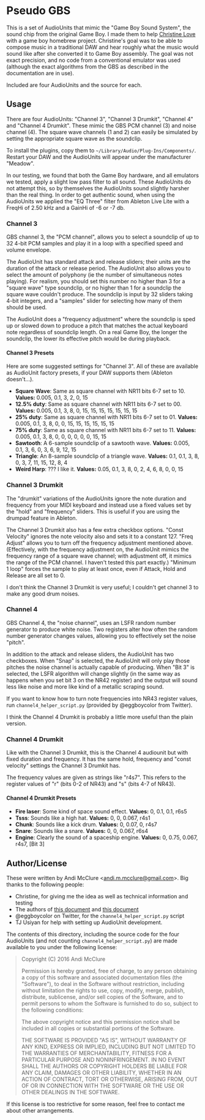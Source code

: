# Pseudo GBS

This is a set of AudioUnits that mimic the "Game Boy Sound System", the sound chip from the original Game Boy. I made them to help [Christine Love](http://loveconquersallgam.es/) with a game boy homebrew project. Christine's goal was to be able to compose music in a traditional DAW and hear roughly what the music would sound like after she converted it to Game Boy assembly. The goal was not exact precision, and no code from a conventional emulator was used (although the exact algorithms from the GBS as described in the documentation are in use).

Included are four AudioUnits and the source for each.

## Usage

There are four AudioUnits: "Channel 3", "Channel 3 Drumkit", "Channel 4" and "Channel 4 Drumkit". These mimic the GBS PCM channel (3) and noise channel (4). The square wave channels (1 and 2) can easily be simulated by setting the appropriate square wave as the soundclip.

To install the plugins, copy them to `~/Library/Audio/Plug-Ins/Components/`. Restart your DAW and the AudioUnits will appear under the manufacturer "Meadow".

In our testing, we found that both the Game Boy hardware, and all emulators we tested, apply a slight low pass filter to all sound. These AudioUnits do not attempt this, so by themselves the AudioUnits sound slightly harsher than the real thing. In order to get authentic sound, when using the AudioUnits we applied the "EQ Three" filter from Ableton Live Lite with a FreqHi of 2.50 kHz and a GainHi of -6 or -7 db.

### Channel 3

GBS channel 3, the "PCM channel", allows you to select a soundclip of up to 32 4-bit PCM samples and play it in a loop with a specified speed and volume envelope.

The AudioUnit has standard attack and release sliders; their units are the duration of the attack or release period. The AudioUnit also allows you to select the amount of polyphony (ie the number of simultaneous notes playing). For realism, you should set this number no higher than 3 for a "square wave" type soundclip, or no higher than 1 for a soundclip the square wave couldn't produce. The soundclip is input by 32 sliders taking 4-bit integers, and a "samples" slider for selecting how many of them should be used.

The AudioUnit does a "frequency adjustment" where the soundclip is sped up or slowed down to produce a pitch that matches the actual keyboard note regardless of soundclip length. On a real Game Boy, the longer the soundclip, the lower its effective pitch would be during playback.

#### Channel 3 Presets

Here are some suggested settings for "Channel 3". All of these are available as AudioUnit factory presets, if your DAW supports them (Ableton doesn't...).

* **Square Wave**: Same as square channel with NR11 bits 6-7 set to 10. **Values:** 0.005, 0.1, 3, 2, 0, 15
* **12.5% duty**: Same as square channel with NR11 bits 6-7 set to 00. **Values:** 0.005, 0.1, 3, 8, 0, 15, 15, 15, 15, 15, 15, 15
* **25% duty**: Same as square channel with NR11 bits 6-7 set to 01. **Values:** 0.005, 0.1, 3, 8, 0, 0, 15, 15, 15, 15, 15, 15
* **75% duty**: Same as square channel with NR11 bits 6-7 set to 11. **Values:** 0.005, 0.1, 3, 8, 0, 0, 0, 0, 0, 0, 15, 15
* **Sawtooth**: A 6-sample soundclip of a sawtooth wave. **Values:** 0.005, 0.1, 3, 6, 0, 3, 6, 9, 12, 15
* **Triangle**: An 8-sample soundclip of a triangle wave. **Values:** 0.1, 0.1, 3, 8, 0, 3, 7, 11, 15, 12, 8, 4
* **Weird Harp**: ??? I like it. **Values:** 0.05, 0.1, 3, 8, 0, 2, 4, 6, 8, 0, 0, 15

### Channel 3 Drumkit

The "drumkit" variations of the AudioUnits ignore the note duration and frequency from your MIDI keyboard and instead use a fixed values set by the "hold" and "frequency" sliders. This is useful if you are using the drumpad feature in Ableton.

The Channel 3 Drumkit also has a few extra checkbox options. "Const Velocity" ignores the note velocity also and sets it to a constant 127. "Freq Adjust" allows you to turn off the frequency adjustment mentioned above. (Effectively, with the frequency adjustment on, the AudioUnit mimics the frequency range of a square wave channel; with adjustment off, it mimics the range of the PCM channel. I haven't tested this part exactly.) "Minimum 1 loop" forces the sample to play at least once, even if Attack, Hold and Release are all set to 0.

I don't think the Channel 3 Drumkit is very useful; I couldn't get channel 3 to make any good drum noises.

### Channel 4

GBS Channel 4, the "noise channel", uses an LSFR random number generator to produce white noise. Two registers alter how often the random number generator changes values, allowing you to effectively set the noise "pitch".

In addition to the attack and release sliders, the AudioUnit has two checkboxes. When "Snap" is selected, the AudioUnit will only play those pitches the noise channel is actually capable of producing. When "Bit 3" is selected, the LSFR algorithm will change slightly (in the same way as happens when you set bit 3 on the NR42 register) and the output will sound less like noise and more like kind of a metallic scraping sound.

If you want to know how to turn note frequencies into NR43 register values, run `channel4_helper_script.py` (provided by @eggboycolor from Twitter).

I think the Channel 4 Drumkit is probably a little more useful than the plain version.

### Channel 4 Drumkit

Like with the Channel 3 Drumkit, this is the Channel 4 audiounit but with fixed duration and frequency. It has the same hold, frequency and "const velocity" settings the Channel 3 Drumkit has.

The frequency values are given as strings like "r4s7". This refers to the register values of "r" (bits 0-2 of NR43) and "s" (bits 4-7 of NR43).

#### Channel 4 Drumkit Presets

* **Fire laser**: Some kind of space sound effect. **Values:** 0, 0.1, 0.1, r6s5
* **Tsss**: Sounds like a high hat. **Values:** 0, 0, 0.067, r4s1
* **Chunk**: Sounds like a kick drum. **Values:** 0, 0.07, 0, r4s7
* **Snare**: Sounds like a snare. **Values:** 0, 0, 0.067, r6s4
* **Engine**: Clearly the sound of a spaceship engine. **Values:** 0, 0.75, 0.067, r4s7, [Bit 3]

## Author/License

These were written by Andi McClure <<andi.m.mcclure@gmail.com>>. Big thanks to the following people:

* Christine, for giving me the idea as well as technical information and testing
* The authors of [this document](http://bgb.bircd.org/pandocs.htm#soundoverview) and [this document](http://gbdev.gg8.se/wiki/articles/Gameboy_sound_hardware)
* @eggboycolor on Twitter, for the `channel4_helper_script.py` script
* TJ Usiyan for help with setting up AudioUnit development.

The contents of this directory, including the source code for the four AudioUnits (and not counting `channel4_helper_script.py`) are made available to you under the following license:

> Copyright (C) 2016 Andi McClure
> 
> Permission is hereby granted, free of charge, to any person obtaining a copy of this software and associated documentation files (the "Software"), to deal in the Software without restriction, including without limitation the rights to use, copy, modify, merge, publish, distribute, sublicense, and/or sell copies of the Software, and to permit persons to whom the Software is furnished to do so, subject to the following conditions:
>
> The above copyright notice and this permission notice shall be included in all copies or substantial portions of the Software.
> 
> THE SOFTWARE IS PROVIDED "AS IS", WITHOUT WARRANTY OF ANY KIND, EXPRESS OR IMPLIED, INCLUDING BUT NOT LIMITED TO THE WARRANTIES OF MERCHANTABILITY, FITNESS FOR A PARTICULAR PURPOSE AND NONINFRINGEMENT. IN NO EVENT SHALL THE AUTHORS OR COPYRIGHT HOLDERS BE LIABLE FOR ANY CLAIM, DAMAGES OR OTHER LIABILITY, WHETHER IN AN ACTION OF CONTRACT, TORT OR OTHERWISE, ARISING FROM, OUT OF OR IN CONNECTION WITH THE SOFTWARE OR THE USE OR OTHER DEALINGS IN THE SOFTWARE.

If this license is too restrictive for some reason, feel free to contact me about other arrangements.
